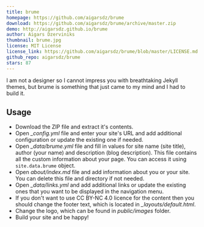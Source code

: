 ```yaml
---
title: brume
homepage: https://github.com/aigarsdz/brume
download: https://github.com/aigarsdz/brume/archive/master.zip
demo: http://aigarsdz.github.io/brume
author: Aigars Dzerviniks
thumbnail: brume.jpg
license: MIT License
license_link: https://github.com/aigarsdz/brume/blob/master/LICENSE.md
github_repo: aigarsdz/brume
stars: 87
---
```


I am not a designer so I cannot impress you with breathtaking Jekyll
themes, but brume is something that just came to my mind and I had to
build it.

## Usage

- Download the ZIP file and extract it's contents.
- Open *_config.yml* file and enter your site's URL and add additional
  configuration or update the existing one if needed.
- Open *_data/brume.yml* file and fill in values for site name (site
  title), author (your name) and description (blog description). This
  file contains all the custom information about your page. You can
  access it using `site.data.brume` object.
- Open *about/index.md* file and add information about you or your
  site. You can delete this file and directory if not needed.
- Open *_data/links.yml* and add additional links or update the
  existing ones that you want to be displayed in the navigation menu.
- If you don't want to use CC BY-NC 4.0 licence for the content then
  you should change the footer text, which is located in
  *_layouts/default.html*.
- Change the logo, which can be found in *public/images* folder.
- Build your site and be happy!
